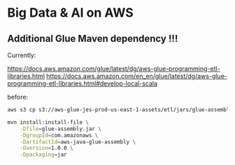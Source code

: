 # Big Data &amp; AI on AWS

## Additional Glue Maven dependency !!!

Currently:

https://docs.aws.amazon.com/glue/latest/dg/aws-glue-programming-etl-libraries.html
https://docs.aws.amazon.com/en_en/glue/latest/dg/aws-glue-programming-etl-libraries.html#develop-local-scala

before:
~~~bash
aws s3 cp s3://aws-glue-jes-prod-us-east-1-assets/etl/jars/glue-assembly.jar glue-assembly.jar

mvn install:install-file \
    -Dfile=glue-assembly.jar \
    -DgroupId=com.amazonaws \
    -DartifactId=aws-java-glue-assembly \
    -Dversion=1.0.0 \
    -Dpackaging=jar
~~~